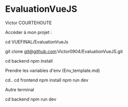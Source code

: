 # EvaluationVueJS

Victor COURTEHOUTE


Accèder à mon projet : 

cd VUEFINAL/EvaluationVueJs

git clone git@github.com:Victor0904/EvaluationVueJS.git

cd backend
npm install

Prendre les variables d'env (Env_template.md)

cd..
cd frontend
npm install
npm run dev


Autre terminal

cd backend
npm run dev
